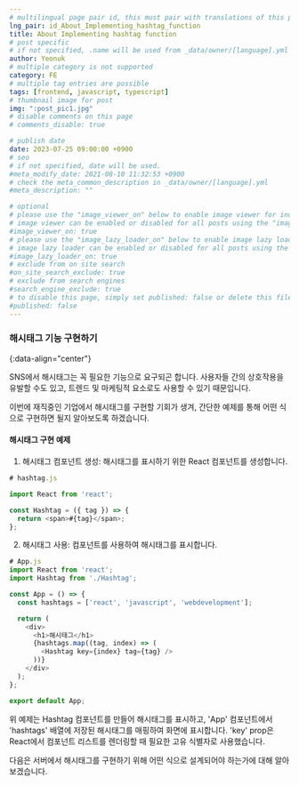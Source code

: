 ```yaml
---
# multilingual page pair id, this must pair with translations of this page. (This name must be unique)
lng_pair: id_About_Implementing_hashtag_function
title: About Implementing hashtag function
# post specific
# if not specified, .name will be used from _data/owner/[language].yml
author: Yeonuk
# multiple category is not supported
category: FE
# multiple tag entries are possible
tags: [frontend, javascript, typescript]
# thumbnail image for post
img: ":post_pic1.jpg"
# disable comments on this page
# comments_disable: true

# publish date
date: 2023-07-25 09:00:00 +0900
# seo
# if not specified, date will be used.
#meta_modify_date: 2021-08-10 11:32:53 +0900
# check the meta_common_description in _data/owner/[language].yml
#meta_description: ""

# optional
# please use the "image_viewer_on" below to enable image viewer for individual pages or posts (_posts/ or [language]/_posts folders).
# image viewer can be enabled or disabled for all posts using the "image_viewer_posts: true" setting in _data/conf/main.yml.
#image_viewer_on: true
# please use the "image_lazy_loader_on" below to enable image lazy loader for individual pages or posts (_posts/ or [language]/_posts folders).
# image lazy loader can be enabled or disabled for all posts using the "image_lazy_loader_posts: true" setting in _data/conf/main.yml.
#image_lazy_loader_on: true
# exclude from on site search
#on_site_search_exclude: true
# exclude from search engines
#search_engine_exclude: true
# to disable this page, simply set published: false or delete this file
#published: false
---
```


<!-- outline-start -->

### 해시태그 기능 구현하기

{:data-align="center"}

<!-- outline-end -->

SNS에서 해시태그는 꼭 필요한 기능으로 요구되곤 합니다.
사용자들 간의 상호작용을 유발할 수도 있고, 트렌드 및 마케팅적 요소로도 사용할 수 있기 때문입니다.

이번에 재직중인 기업에서 해시태그를 구현할 기회가 생겨, 간단한 예제를 통해 어떤 식으로 구현하면 될지 알아보도록 하겠습니다.

#### 해시태그 구현 예제

1. 해시태그 컴포넌트 생성: 해시태그를 표시하기 위한 React 컴포넌트를 생성합니다.

```javascript
# hashtag.js

import React from 'react';

const Hashtag = ({ tag }) => {
  return <span>#{tag}</span>;
};
```

2. 해시태그 사용: 컴포넌트를 사용하여 해시태그를 표시합니다.

```javascript
# App.js
import React from 'react';
import Hashtag from './Hashtag';

const App = () => {
  const hashtags = ['react', 'javascript', 'webdevelopment'];

  return (
    <div>
      <h1>해시태그</h1>
      {hashtags.map((tag, index) => (
        <Hashtag key={index} tag={tag} />
      ))}
    </div>
  );
};

export default App;
```

위 예제는 Hashtag 컴포넌트를 만들어 해시태그를 표시하고, 'App' 컴포넌트에서 'hashtags' 배열에 저장된 해시태그를 매핑하여 화면에 표시합니다.
'key' prop은 React에서 컴포넌트 리스트를 렌더링할 때 필요한 고유 식별자로 사용했습니다.

다음은 서버에서 해시태그를 구현하기 위해 어떤 식으로 설계되어야 하는가에 대해 알아보겠습니다.
